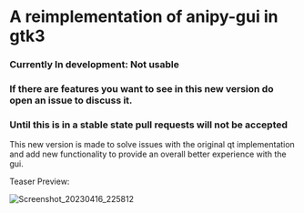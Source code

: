 # A reimplementation of anipy-gui in gtk3

### **Currently In development**: Not usable
### If there are features you want to see in this new version do open an issue to discuss it. 
### Until this is in a stable state pull requests will not be accepted

This new version is made to solve issues with the original qt implementation and add new functionality to provide an overall better experience with the gui.

Teaser Preview:

![Screenshot_20230416_225812](https://user-images.githubusercontent.com/63876564/232341909-9caa8acc-d357-493c-9892-228669b350f2.png)
